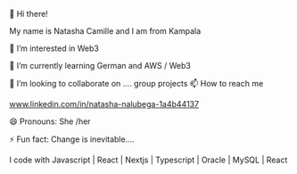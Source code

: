 👋 Hi there!

 My name is Natasha Camille and I am from Kampala

👀 I’m interested in Web3 

🌱 I’m currently learning German and AWS / Web3 

💞️ I’m looking to collaborate on ....
group projects 
📫 How to reach me 

www.linkedin.com/in/natasha-nalubega-1a4b44137

😄 Pronouns: She /her

⚡ Fun fact: Change is inevitable....

I code with
Javascript | React | Nextjs | Typescript | Oracle | MySQL | React 

<!---
NatarshaCamille/NatarshaCamille is a ✨ special ✨ repository because its `README.md` (this file) appears on your GitHub profile.
You can click the Preview link to take a look at your changes.
--->

